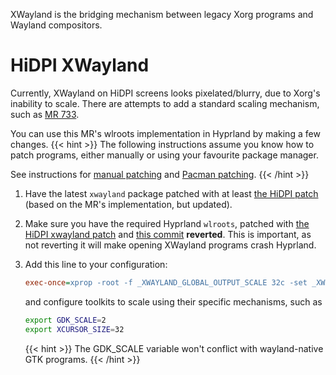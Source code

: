 XWayland is the bridging mechanism between legacy Xorg programs and Wayland
compositors.

# HiDPI XWayland

Currently, XWayland on HiDPI screens looks pixelated/blurry, due to Xorg's
inability to scale.
There are attempts to add a standard scaling mechanism, such as [MR 733](https://gitlab.freedesktop.org/xorg/xserver/-/merge_requests/733).

You can use this MR's wlroots implementation in Hyprland by making a few changes.
{{< hint >}}
The following instructions assume you know how to patch programs, either
manually or using your favourite package manager.

See instructions for [manual patching](https://www.howtogeek.com/415442/how-to-apply-a-patch-to-a-file-and-create-patches-in-linux/)
and [Pacman patching](https://wiki.archlinux.org/title/Patching_packages).
{{< /hint >}}

1. Have the latest `xwayland` package patched with at least
[the HiDPI patch](https://github.com/hyprwm/Hyprland/blob/main/nix/xwayland-hidpi.patch)
(based on the MR's implementation, but updated).

2. Make sure you have the required Hyprland `wlroots`, patched with
[the HiDPI xwayland patch](https://gitlab.freedesktop.org/lilydjwg/wlroots/-/commit/6c5ffcd1fee9e44780a6a8792f74ecfbe24a1ca7)
and [this commit](https://gitlab.freedesktop.org/wlroots/wlroots/-/commit/18595000f3a21502fd60bf213122859cc348f9af)
**reverted**. This is important, as not reverting it will make opening XWayland
programs crash Hyprland.

3. Add this line to your configuration:
    ```ini
    exec-once=xprop -root -f _XWAYLAND_GLOBAL_OUTPUT_SCALE 32c -set _XWAYLAND_GLOBAL_OUTPUT_SCALE 2
    ```
    and configure toolkits to scale using their specific mechanisms, such as
    ```sh
    export GDK_SCALE=2
    export XCURSOR_SIZE=32
    ```

    {{< hint >}}
The GDK_SCALE variable won't conflict with wayland-native GTK programs.
    {{< /hint >}}

